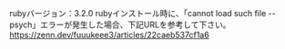 rubyバージョン：3.2.0
rubyインストール時に、「cannot load such file -- psych」エラーが発生した場合、下記URLを参考して下さい。
https://zenn.dev/fuuukeee3/articles/22caeb537cf1a6
